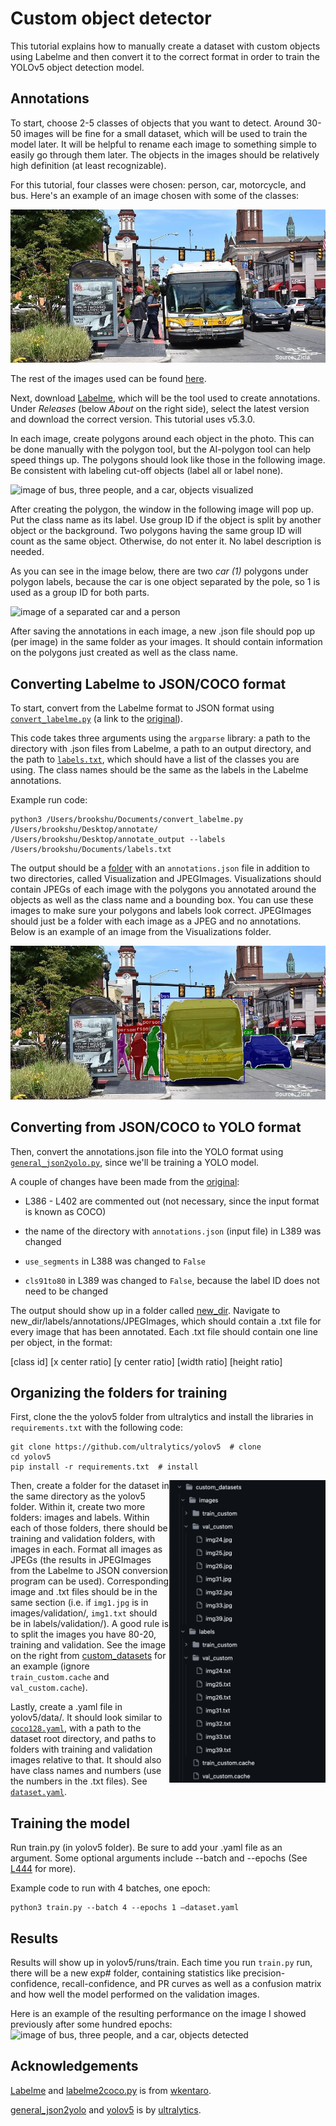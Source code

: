 # Custom object detector

This tutorial explains how to manually create a dataset with custom objects using Labelme and then convert it to the correct format in order to train the YOLOv5 object detection model.

## Annotations
To start, choose 2-5 classes of objects that you want to detect. Around 30-50 images will be fine for a small dataset, which will be used to train the model later. It will be helpful to rename each image to something simple to easily go through them later. The objects in the images should be relatively high definition (at least recognizable).

For this tutorial, four classes were chosen: person, car, motorcycle, and bus. Here's an example of an image chosen with some of the classes:

![image of bus, three people, and a car](images/img26.jpg)

The rest of the images used can be found [here](https://github.com/brookshu/custom-object-detector/tree/main/annotations/JPEGImages).

Next, download [Labelme](https://github.com/wkentaro/labelme/tree/main), which will be the tool used to create annotations. Under _Releases_ (below _About_ on the right side), select the latest version and download the correct version. This tutorial uses v5.3.0.

In each image, create polygons around each object in the photo. This can be done manually with the polygon tool, but the AI-polygon tool can help speed things up. The polygons should look like those in the following image. Be consistent with labeling cut-off objects (label all or label none).

![image of bus, three people, and a car, objects visualized](images/img26_labelme.png)

After creating the polygon, the window in the following image will pop up. Put the class name as its label. Use group ID if the object is split by another object or the background. Two polygons having the same group ID will count as the same object. Otherwise, do not enter it. No label description is needed. 

As you can see in the image below, there are two *car (1)* polygons under polygon labels, because the car is one object separated by the pole, so 1 is used as a group ID for both parts.

![image of a separated car and a person](images/img9_separated.png)

After saving the annotations in each image, a new .json file should pop up (per image) in the same folder as your images. It should contain information on the polygons just created as well as the class name.

## Converting Labelme to JSON/COCO format

To start, convert from the Labelme format to JSON format using [`convert_labelme.py`](https://github.com/brookshu/custom-object-detector/blob/f2b5493bfc3f14f3a04595154d666bdab83e979c/convert_labelme.py) (a link to the [original](https://github.com/wkentaro/labelme/blob/main/examples/instance_segmentation/labelme2coco.py)).

This code takes three arguments using the `argparse` library: a path to the directory with .json files from Labelme, a path to an output directory, and the path to [`labels.txt`](https://github.com/brookshu/custom-object-detector/blob/49152dd56aaeee393c6a864a248bc40bd2345d9d/labels.txt), which should have a list of the classes you are using. The class names should be the same as the labels in the Labelme annotations.

Example run code:
```
python3 /Users/brookshu/Documents/convert_labelme.py /Users/brookshu/Desktop/annotate/ /Users/brookshu/Desktop/annotate_output --labels /Users/brookshu/Documents/labels.txt
```


The output should be a [folder](https://github.com/brookshu/custom-object-detector/tree/9725705cff8a98b8b320a7b6a507d6602bbb3dab/annotations) with an `annotations.json` file in addition to two directories, called Visualization and JPEGImages. Visualizations should contain JPEGs of each image with the polygons you annotated around the objects as well as the class name and a bounding box. You can use these images to make sure your polygons and labels look correct. JPEGImages should just be a folder with each image as a JPEG and no annotations. Below is an example of an image from the Visualizations folder.

![image of bus, three people, and a car, objects visualized](images/img26_visualization.jpg)

## Converting from JSON/COCO to YOLO format

Then, convert the annotations.json file into the YOLO format using [`general_json2yolo.py`](https://github.com/brookshu/custom-object-detector/blob/49152dd56aaeee393c6a864a248bc40bd2345d9d/general_json2yolo.py), since we'll be training a YOLO model. 

A couple of changes have been made from the [original](https://github.com/ultralytics/JSON2YOLO/blob/c38a43f342428849c75c103c6d060012a83b5392/general_json2yolo.py):

- L386 - L402 are commented out (not necessary, since the input format is known as COCO)

- the name of the directory with `annotations.json` (input file) in L389 was changed

- `use_segments` in L388 was changed to  `False`

- `cls91to80` in L389 was changed to `False`, because the label ID does not need to be changed

The output should show up in a folder called [new_dir](https://github.com/brookshu/custom-object-detector/tree/018ee6066c6b14a3f0e7f286ab078e94e03368b0/new_dir). Navigate to new_dir/labels/annotations/JPEGImages, which should contain a .txt file for every image that has been annotated. Each .txt file should contain one line per object, in the format: 

[class id] [x center ratio] [y center ratio] [width ratio] [height ratio]

## Organizing the folders for training
First, clone the the yolov5 folder from ultralytics and install the libraries in `requirements.txt` with the following code:
```
git clone https://github.com/ultralytics/yolov5  # clone 
cd yolov5 
pip install -r requirements.txt  # install  
```

<img align="right" width="250" src="images/format_images.png">

Then, create a folder for the dataset in the same directory as the yolov5 folder. Within it, create two more folders: images and labels. Within each of those folders, there should be training and validation folders, with images in each. Format all images as JPEGs (the results in JPEGImages from the Labelme to JSON conversion program can be used). Corresponding image and .txt files should be in the same section (i.e. if `img1.jpg` is in images/validation/, `img1.txt` should be in labels/validation/). A good rule is to split the images you have 80-20, training and validation. See the image on the right from [custom_datasets](https://github.com/brookshu/custom-object-detector/tree/88f645ec5db8915deaf3a0cbe9c164f970e5c2e5/custom_datasets) for an example (ignore `train_custom.cache` and `val_custom.cache`). 

Lastly, create a .yaml file in yolov5/data/. It should look similar to [`coco128.yaml`](https://github.com/brookshu/custom-object-detector/blob/main/yolov5/data/coco128.yaml), with a path to the dataset root directory, and paths to folders with training and validation images relative to that. It should also have class names and numbers (use the numbers in the .txt files). See [`dataset.yaml`](https://github.com/brookshu/custom-object-detector/blob/main/yolov5/data/dataset.yaml).

## Training the model

Run train.py (in yolov5 folder). Be sure to add your .yaml file as an argument. Some optional arguments include --batch and --epochs (See [L444](https://github.com/brookshu/custom-object-detector/blob/88f645ec5db8915deaf3a0cbe9c164f970e5c2e5/yolov5/train.py#L444) for more).

Example code to run with 4 batches, one epoch: 
```
python3 train.py --batch 4 --epochs 1 –dataset.yaml
```

## Results
Results will show up in yolov5/runs/train. Each time you run `train.py` run, there will be a new exp# folder, containing statistics like precision-confidence, recall-confidence, and PR curves as well as a confusion matrix and how well the model performed on the validation images.

Here is an example of the resulting performance on the image I showed previously after some hundred epochs:
![image of bus, three people, and a car, objects detected](images/img26_result.png)

## Acknowledgements

[Labelme](https://github.com/wkentaro/labelme/tree/main) and [labelme2coco.py](https://github.com/wkentaro/labelme/blob/main/examples/instance_segmentation/labelme2coco.py) is from [wkentaro](https://github.com/wkentaro).

[general_json2yolo](https://github.com/ultralytics/JSON2YOLO/blob/c38a43f342428849c75c103c6d060012a83b5392/general_json2yolo.py) and [yolov5](https://github.com/ultralytics/yolov5) is by [ultralytics](https://github.com/ultralytics).
